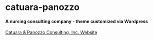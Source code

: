 catuara-panozzo
===============
#### A nursing consulting company - theme customized via Wordpress
[Catuara & Panozzo Consulting, Inc. Website](https://www.catuarapanozzo.com)

